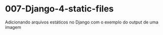 # 007-Django-4-static-files
Adicionando arquivos estáticos no Django com o exemplo do output de uma imagem
